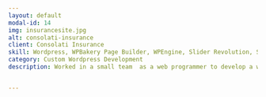 ```yaml
---
layout: default
modal-id: 14
img: insurancesite.jpg
alt: consolati-insurance
client: Consolati Insurance 
skill: Wordpress, WPBakery Page Builder, WPEngine, Slider Revolution, Shortcodes, WP Rocket, Contact Form 7, Flamingo, Yoast SEO, PHP, HTML, CSS, JavaScript, Plugin Development, Theme Customization
category: Custom Wordpress Development
description: Worked in a small team  as a web programmer to develop a website for a third generation, small town independent insurance agency, emphasizing what has made them succeed, their expertise and their customer service. Received Bronze Award for 2020 Creative Awards presented by The Ad Club of Western Massachusetts. <br><br>Following are some specific tasks that I have worked on. <ul><li>Designed web pages using WPBakery Page Builder</li><li>Customized plugin development</li><li>Created shortcodes</li><li>Customized theme</li><li>Set up sliders with Slider Revolution</li><li>Set up quote form with Contact Form 7 plugin and show submission reports in the backend</li><li>Mobile Responsive Development for the site</li><li>Optimize site performance with WP Rocket</li><li>Search engine optimization with Yoast SEO</li><li>Manage/Backup/Migrate website within WPEngine Dev, Staging, and Production</li></ul><br><button name="button2" onclick="window.open('https://www.consolatiinsurance.com/')"> View Site</button>


---
```

